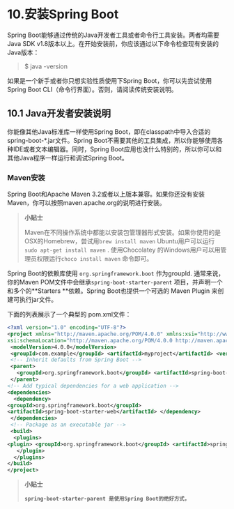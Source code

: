 # 10.安装Spring Boot

Spring Boot能够通过传统的Java开发者工具或者命令行工具安装。两者均需要Java SDK v1.8版本以上。在开始安装前，你应该通过以下命令检查现有安装的Java版本：

> $ java -version

如果是一个新手或者你只想实验性质使用下Spring Boot，你可以先尝试使用Spring Boot CLI（命令行界面）。否则，请阅读传统安装说明。

## 10.1 Java开发者安装说明

你能像其他Java标准库一样使用Spring Boot，即在classpath中导入合适的 spring-boot-\*.jar文件。Spring Boot不需要其他的工具集成，所以你能够使用各种IDE或者文本编辑器。同时，Spring Boot应用也没什么特别的，所以你可以和其他Java程序一样运行和调试Spring Boot。

### Maven安装

Spring Boot和Apache Maven 3.2或者以上版本兼容。如果你还没有安装Maven，你可以按照maven.apache.org的说明进行安装。

> **小贴士**
>
> Maven在不同操作系统中都能以安装包管理器形式安装。如果你使用的是OSX的Homebrew，尝试用`brew install maven`  Ubuntu用户可以运行 `sudo apt-get install maven` . 使用Chocolatey 的Windows用户可以用管理员权限运行`choco install maven` 命令即可。

Spring Boot的依赖库使用 `org.springframework.boot` 作为groupId. 通常来说，你的Maven POM文件中会继承`spring-boot-starter-parent` 项目，并声明一个和多个的**Starters **依赖。Spring Boot也提供一个可选的 Maven Plugin 来创建可执行jar文件。

下面的列表展示了一个典型的 pom.xml文件：

```xml
<?xml version="1.0" encoding="UTF-8"?>
<project xmlns="http://maven.apache.org/POM/4.0.0" xmlns:xsi="http://www.w3.org/2001/XMLSchema-instance"
xsi:schemaLocation="http://maven.apache.org/POM/4.0.0 http://maven.apache.org/xsd/maven-4.0.0.xsd"> 
 <modelVersion>4.0.0</modelVersion>
 <groupId>com.example</groupId> <artifactId>myproject</artifactId> <version>0.0.1-SNAPSHOT</version>
 <!-- Inherit defaults from Spring Boot -->
 <parent> 
   <groupId>org.springframework.boot</groupId> <artifactId>spring-boot-starter-parent</artifactId> <version>2.0.0.RELEASE</version>
 </parent>
<!-- Add typical dependencies for a web application -->
<dependencies>
  <dependency>
<groupId>org.springframework.boot</groupId>
<artifactId>spring-boot-starter-web</artifactId> </dependency>
 </dependencies>
 <!-- Package as an executable jar -->
 <build>
  <plugins>
<plugin> <groupId>org.springframework.boot</groupId> <artifactId>spring-boot-maven-plugin</artifactId>
   </plugin>
  </plugins>
</build>
</project>
```

> **小贴士**
>
> **`spring-boot-starter-parent 是使用Spring Boot的绝好方式，`**

















































